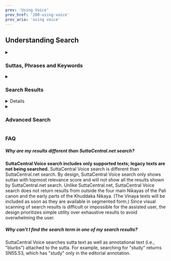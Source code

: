 ```yaml
---
prev: 'Using Voice'
prev_href: '200-using-voice'
prev_aria: 'using voice'
---
```


## Understanding Search

<details><summary><h3>Suttas, Phrases and Keywords</h3></summary>
Voice searches for suttas, phrases or keywords in 
translated or Pali documents.

<details><summary><h4>Sutta Search</h4></summary>
To show a specific sutta, enter the sutta acronym, such as: 
<kbd>AN12.23</kbd>

For a longer playlist, enter a comma separated list of suttas such as:
<kbd>SN12.22, SN12.23</kbd>

Use a dash to indicate a range of suttas such as:
<kbd>SN12.22-23</kbd>

![picture of playlist example](https://github.com/sc-voice/sc-voice/blob/master/src/assets/play-all-de.png?raw=true)

You can listen to the suttas listed in the search results. Just click "Play" directly under the result summary.

##### Language and Translator
Suttas have multiple translations in different languages 
and by different translators.
Voice lets you specify language as well as translator.
sutta identifier, language, translator.
For example, following are designations for different documents:

* `mn1/en/sujato` is the English translation of MN 1 by Bhikkhu Sujato
* `mn1/en/bodhi` is the English translation of MN 1 by Bhikku Bodhi

The above notation is a SuttaCentral convention 
that is convenient for its terseness.
You can also use commonly accepted abbreviations with 
spaces and alternate capitalization:

* `MN 1/en/sujato`
* `MN 1/en/bodhi`
* `Sn 1.1/en/sujato`

The language and translator name can be omitted. 
The default language is English (i.e., 'en').
The default translator is inferred from the first 
Supported translation (see [[Support Policy]]).
A Legacy translation is only returned if there is no 
Supported translation and may contain mispronunciations or misspellings.
Lastly, language and translator are taken as preferences, 
and in case the combination entered will not lead to a result,
alternates will be provided if found:

* `MN 1` is equivalent to `mn1/en/sujato` (Supported)
* `Sn1.1` is equivalent to `sn1.1/en/sujato` (Supported)
* `sn12.3/de/sujato` is equivalent to `sn12.3/de/geiger` (Alternate)

Sutta documents sometimes combine multiple short suttas into a single document. You can enter the specific sutta directly by number or use the entire range:

* `AN 1.1-10` returns the document having suttas AN 1.1 through AN 1.10
* `AN 1.2` also returns the document having suttas AN 1.1 through AN 1.10
* `an1.2` also returns the document having suttas AN 1.1 through AN 1.10

You can also enter a list of suttas for a playlist. When multiple suttas are returned, they are normally shown alphabetically. However, in this case, the suttas returned will be ordered as requested:

* `MN1, SN2.3, AN1.1`
</details><!--COMMENT: Sutta Search-->

<details><summary><h4>Phrase Search</h4></summary>
Enter an exact phrase in upper or lower case to find suttas with that phrase. For example: <kbd>root of suffering</kbd>. For Pali searches, enter the romanized phrase such as: <kbd>nandi dukkhassa mulan</kbd>
</details><!--COMMENT: Phrase Search-->

<details><summary><h4>Keyword Search</h4></summary>
If you can't remember the exact phrase, 
simply enter the words you know separated by spaces. 
Voice will find the suttas having all the search words.
For example: <kbd>suffering root</kbd>.
Keyword search is slower than phrase search and will return more results.
</details><!--COMMENT: Keyword search-->
</details><!--COMMENT: Suttas, phrases and keywords-->

<details><summary><h3>Search Results</h3></summary>
<details><summary><h4>Sorting Search Results</h4></summary>
Search results are sorted in descending order by relevance score. Relevance is calculated based on:

* *M*: The more matches, the more relevance. This will be 1 or greater for a matching sutta.
* *F*: The fraction of matching translation segments. A short sutta with a few matches is more relevant than a larger suttas with the same number of matches. This number will always be less than 1.

The relevance score is simply **M+F**. For example, a 100 segment sutta with 2 matching segments would have a relevance score of: 

```
2 + 2/100 = 2 + 0.02 = 2.02
``` 

NOTE: Segments are the smallest units of text such as a single sentence, phrase or short paragraph structured according to semantic units in the root text (Pali).  (See [Segmentation Technology](/sc-voice/en/301-segmentation))
</details><!--COMMENT: Sorting Search Results-->

<details><summary><h4>Number of Search Results </h4></summary>
Voice normally returns up to 5 search results.
Use [Settings](201-settings) to increase the maximum search results.
It takes longer to show more results.
</details><!--COMMENT:Number of Search Results-->
</details><!--COMMENT: Search Results-->


<details><h3><summary>Advanced Search</h3></summary>
#### Regular expressions
Many people on SuttaCentral have been using `grep` for search. 
The `grep` program is very powerful and supports the ability to match 
[regular expressions](https://www.google.com/search?q=grep+-E+option). 
SuttaCentral Voice supports grep regular expressions (e.g., `root.*suffering`).

#### Alternate spellings
Keyword searches are normally restrictive in that all keywords must be present 
for a sutta to qualify as a search result.
Sometimes however, one needs to search for all alternate spellings.
For example, the search for "bodhisattva" and the search for "bodhisatta" both
return results, but the search for "bodhisattva bodhisatta" returns nothing because
no sutta uses both spellings.

To search for all alternate spellings, use the vertical bar "|" to separate
alternates. For example, searching for "bodhisattva|bodhisatta" returns
all suttas with either spelling.
</details><!--COMMENT: Advanced Search-->

<details>
    <summary><h3>Advanced Search</h3></summary>
You can customize search with advanced settings. 
Advanced settings are prefixed with a minus sign, "-":

* **-sl ISO_LANG_2**  Set search language, e.g.: <kbd>-sl de</kbd> chooses Deutsch
* **-d NUMBER**  Set maximum result documents, e.g.: <kbd>-d 50</kbd> finds up to 50 suttas
* **-ml 3**  Require trilingual results.
* **-tc:mn** Restrict search results to Majjhima Nikaya. See [[Tipitaka Categories]]

##### Tipitaka category
Voice search can filter results by *Tipitaka category*. 
To search by Tipitaka category, you 
will need to use the `-tc` option in your search string. 
For example, to search Digha Nikaya and Saṃyutta Nikāya.

```
-tc:dn,sn root of suffering
```

| Abbreviation | Tipitaka Category |
| :-----: | :-----: |
| ab | Abhidhamma |
| an | Aṅguttara Nikāya |
| as | Adhikaraṇasamatha |
| ay | Aniyata |
| bi | Bhikkhuni |
| bu | Bhikkhu |
| dn | Dīgha Nikāya |
| kd | Khandhaka |
| kn | Khuddaka Nikāya |
| mn | Majjhima Nikāya |
| ms | Mahasaṅgīti Tipiṭaka |
| np | Nissaggiya Pācittiya |
| pc | Pācittiya |
| pd | Pātidesanīya |
| pj | Pārājika |
| pvr | Parivāra | 
| prv | Parivāra | 
| sk | Sekhiya |
| sn | Saṃyutta Nikāya |
| ss | Saṅghādisesa |
| su | Sutta |
| thag | Theragāthā |
| thig | Therīgāthā |
| tv | Theravāda |
| vb | Vibhaṅga |
| vin | Vinaya |
</details>

### FAQ
##### Why are my results different than SuttaCentral.net search?
**SuttaCentral Voice search includes only supported texts; legacy texts are not being searched.**
SuttaCentral Voice search is different than SuttaCentral.net search. By design, SuttaCentral Voice search only shows suttas with topmost relevance score and will not show all the results shown by SuttaCentral.net search. Unlike SuttaCentral.net, SuttaCentral Voice search does not return results from outside the four main Nikayas of the Pali canon and the early parts of the Khuddaka Nikaya. (The Vinaya texts will be included as soon as they are available in segmented form.) Since visual scanning of search results is difficult or impossible for the assisted user, the design prioritizes simple utility over exhaustive results to avoid overwhelming the user.

##### Why can't I find the search term in one of my search results?
SuttaCentral Voice searches sutta text as well as annotational text (i.e., "blurbs") attached to the sutta. For example, searching for "study" returns SN55.53, which has "study" only in the editorial annotation.
